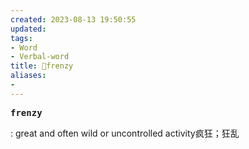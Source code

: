 ```yaml
---
created: 2023-08-13 19:50:55
updated: 
tags: 
- Word
- Verbal-word
title: 🚩frenzy
aliases:
- 
---
```


<pre><strong>frenzy</strong></pre>
: great and often wild or uncontrolled activity疯狂；狂乱